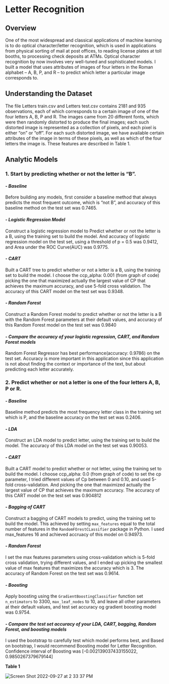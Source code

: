 # Letter Recognition

## Overview

One of the most widespread and classical applications of machine learning is to do optical character/letter recognition, which is used in applications from physical sorting of mail at post offices, to reading license plates at toll booths, to processing check deposits at ATMs. Optical character recognition by now involves very well-tuned and sophisticated models. I built a model that uses attributes of images of four letters in the Roman alphabet – A, B, P, and R – to predict which letter a particular image corresponds to.

## Understanding the Dataset

The file Letters train.csv and Letters test.csv contains 2181 and 935 observations, each of which corresponds to a certain image of one of the four letters A, B, P and R. The images came from 20 different fonts, which were then randomly distorted to produce the final images; each such distorted image is represented as a collection of pixels, and each pixel is either “on” or “off”. For each such distorted image, we have available certain attributes of the image in terms of these pixels, as well as which of the four letters the image is. These features are described in Table 1.

## Analytic Models

### 1. Start by predicting whether or not the letter is “B”.

#### ***- Baseline***

Before building any models, first consider a baseline method that always predicts the most frequent outcome, which is “not B”, and accuracy of this baseline method on the test set was 0.7465. 

#### ***- Logistic Regression Model***

Construct a logistic regression model to Predict whether or not the letter is a B, using the training set to build the model. And accuracy of logistic regression model on the test set, using a threshold of p = 0.5 was 0.9412, and Area under the ROC Curve(AUC) was 0.9775.

#### ***- CART***

Built a CART tree to predict whether or not a letter is a B, using the training set to build the model. I choose the ccp_alpha: 0.001 (from graph of code) picking the one that maximized actually the largest value of CP that achieves the maximum accuracy, and use 5-fold cross validation. The accuracy of this CART model on the test set was 0.9348.

#### ***- Random Forest***

Construct a Random Forest model to predict whether or not the letter is a B with the Random Forest parameters at their default values, and accuracy of this Random Forest model on the test set was 0.9840

#### ***- Compare the accuracy of your logistic regression, CART, and Random Forest models***

Random Forest Regressor has best performance(accuracy: 0.9786) on the test set. Accuracy is more important in this application since this application is not about finding the context or importance of the text, but about predicting each letter accurately.

### 2. Predict whether or not a letter is one of the four letters A, B, P or R.

#### ***- Baseline***

Baseline method predicts the most frequency letter class in the training set which is P, and the baseline accuracy on the test set was 0.2406.

#### ***- LDA***

Construct an LDA model to predict letter, using the training set to build the model. The accuracy of this LDA model on the test set was 0.90053.

#### ***- CART***

Built a CART model to predict whether or not letter, using the training set to build the model. I choose ccp_alpha: 0.0 (from graph of code) to set the cp parameter, I tried different values of Cp between 0 and 0.10, and used 5-fold cross-validation. And picking the one that maximized actually the largest value of CP that achieves the maximum accuracy. The accuracy of this CART model on the test set was 0.904812


#### ***- Bagging of CART***

Construct a bagging of CART models to predict, using the training set to build the model. This achieved by setting `max_features` equal to the total number of features in the `RandomFOrestCLassifier` package in Python. I used max_features 16 and achieved accruacy of this model on 0.94973.

#### ***- Random Forest***

I set the max features parameters using cross-validation which is 5-fold cross validation, trying different values, and I ended up picking the smallest value of max features that maximizes the accuracy which is 3. The accuracy of Random Forest on the test set was 0.9614.

#### ***- Boosting***

Apply boosting using the `GradientBoostingClassifier` function set `n_estimators` to 3300, `max_leaf_nodes` to 10, and leave all other parameters at their default values, and test set accuracy og gradient boosting model was 0.9754.

#### ***- Compare the test set accuracy of your LDA, CART, bagging, Random Forest, and boosting models***

I used the bootstrap to carefully test which model performs best, and Based on bootstrap, I would recommend Boosting model for Letter Recognition. Confidence interval of Boosting was [-0.002139037433155022, 0.9850267379679144]





**Table 1**

![Screen Shot 2022-09-27 at 2 33 37 PM](https://user-images.githubusercontent.com/25239743/192639814-276f76ab-4e7c-486d-b3dc-9735343260f8.png)

